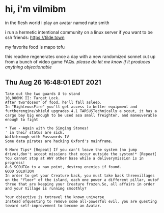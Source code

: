 # hi, i'm vilmibm

in the flesh world i play an avatar named nate smith

i run a hermetic intentional community on a linux server if you want to be ssh friends: https://tilde.town

my favorite food is mapo tofu

this readme regenerates once a day with a new randomized sonnet cut up from a bunch of video game FAQs.
_please do let me know if it produces anything objectionable_

## Thu Aug 26 16:48:01 EDT 2021

    Take out the two guards U to stand
    10,000MK II: Target Lock.
    After two"doses" of food, he'll fall asleep.
    In "RighteousFire" you'll get access to better equipment and furtherengine/shield upgrades.4.1 TARSUSTechnically a scout, it has a cargo bay big enough to be used asa small freighter, and maneuverable enough to fight
    
    * Two - Again with the Singing Stones!
    ' in their status are sick.
    Walkthrough with Passwords IV
    Some data pirates are hacking Oxford's mainframe.
    
    9 More Tips* [Repeat] If you can't leave the system (no jump drive),don't accept missions that occur outside the system!* [Repeat] You cannot stop at ANY other base while a deliverymission is in progress!
    8.6 SCOUTGo to a nav point, destroy enemies if found.
    GOOD SOLUTION
    In order to get your Creature back, you must take back threevillages on the "floor" of the island, each one power a different pillar, outof three that are keeping your Creature frozen.So, all affairs in order and your Village is running smoothly?
    
    Your objective is totravel the known universe
    Instead ofquesting to remove some all-powerful evil, you are questing toward self-improvement to become an Avatar.
